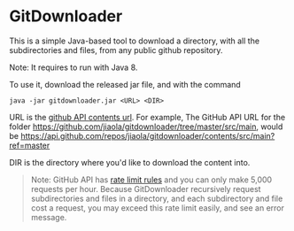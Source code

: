 # GitDownloader

This is a simple Java-based tool to download a directory, with all the
subdirectories and files, from any public github repository.

Note: It requires to run with Java 8.

To use it, download the released jar file, and with the command

```
java -jar gitdownloader.jar <URL> <DIR>
```

URL is the [github API contents url](https://developer.github.com/v3/repos/contents/#get-contents). For example,
The GitHub API URL for the folder https://github.com/jiaola/gitdownloader/tree/master/src/main, would be
https://api.github.com/repos/jiaola/gitdownloader/contents/src/main?ref=master

DIR is the directory where you'd like to download the content into.

> Note: GitHub API has [rate limit rules](https://developer.github.com/v3/#rate-limiting) and you can only make 5,000
> requests per hour. Because GitDownloader recursively request subdirectories and files in a directory, and each
> subdirectory and file cost a request, you may exceed this rate limit easily, and see an error message.